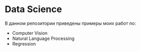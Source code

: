 # Data Science
В данном репозитории приведены примеры моих работ по:
- Computer Vision
- Natural Language Processing
- Regression


  

